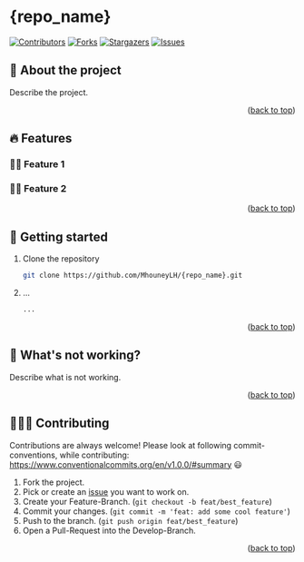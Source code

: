 <a name="readme_top"></a>

# {repo_name}

[![Contributors][contributors_shield]][contributors_url]
[![Forks][forks_shield]][forks_url]
[![Stargazers][stars_shield]][stars_url]
[![Issues][issues_shield]][issues_url]
<br>

## 📑 About the project

Describe the project.

<p align="right">(<a href="#readme_top">back to top</a>)</p>

## 🔥 Features

### 👍🏻 Feature 1

### 👍🏻 Feature 2

<p align="right">(<a href="#readme_top">back to top</a>)</p>

## 🔢 Getting started

1. Clone the repository
   ```sh
   git clone https://github.com/MhouneyLH/{repo_name}.git
   ```
2. ...
   ```sh
   ...
   ```
   <p align="right">(<a href="#readme_top">back to top</a>)</p>

## 🛑 What's not working?

Describe what is not working.

<p align="right">(<a href="#readme_top">back to top</a>)</p>

## 👨🏻‍💼 Contributing

Contributions are always welcome! Please look at following commit-conventions, while contributing: https://www.conventionalcommits.org/en/v1.0.0/#summary 😃

1. Fork the project.
2. Pick or create an [issue](https://github.com/MhouneyLH/{repo_name}/issues) you want to work on.
3. Create your Feature-Branch. (`git checkout -b feat/best_feature`)
4. Commit your changes. (`git commit -m 'feat: add some cool feature'`)
5. Push to the branch. (`git push origin feat/best_feature`)
6. Open a Pull-Request into the Develop-Branch.
<p align="right">(<a href="#readme_top">back to top</a>)</p>

<!-- Links and Images -->

[contributors_shield]: https://img.shields.io/github/contributors/MhouneyLH/{repo_name}.svg?style=for-the-badge
[contributors_url]: https://github.com/MhouneyLH/{repo_name}/graphs/contributors
[forks_shield]: https://img.shields.io/github/forks/MhouneyLH/{repo_name}.svg?style=for-the-badge
[forks_url]: https://github.com/MhouneyLH/{repo_name}/network/members
[stars_shield]: https://img.shields.io/github/stars/MhouneyLH/{repo_name}.svg?style=for-the-badge
[stars_url]: https://github.com/MhouneyLH/{repo_name}/stargazers
[issues_shield]: https://img.shields.io/github/issues/MhouneyLH/{repo_name}.svg?style=for-the-badge
[issues_url]: https://github.com/MhouneyLH/{repo_name}/issues
